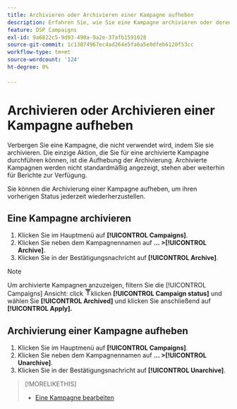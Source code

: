 ```yaml
---
title: Archivieren oder Archivieren einer Kampagne aufheben
description: Erfahren Sie, wie Sie eine Kampagne archivieren oder deren Archivierung aufheben.
feature: DSP Campaigns
exl-id: 9a6822c5-9d93-490a-9a2e-37afb1591028
source-git-commit: 1c13874967ec4ad264e5fa6a5e0dfeb6120f53cc
workflow-type: tm+mt
source-wordcount: '124'
ht-degree: 0%

---
```


# Archivieren oder Archivieren einer Kampagne aufheben

Verbergen Sie eine Kampagne, die nicht verwendet wird, indem Sie sie archivieren. Die einzige Aktion, die Sie für eine archivierte Kampagne durchführen können, ist die Aufhebung der Archivierung. Archivierte Kampagnen werden nicht standardmäßig angezeigt, stehen aber weiterhin für Berichte zur Verfügung.

Sie können die Archivierung einer Kampagne aufheben, um ihren vorherigen Status jederzeit wiederherzustellen.

## Eine Kampagne archivieren

1. Klicken Sie im Hauptmenü auf **[!UICONTROL Campaigns]**.
1. Klicken Sie neben dem Kampagnennamen auf  **... >[!UICONTROL Archive]**.
1. Klicken Sie in der Bestätigungsnachricht auf **[!UICONTROL Archive]**.

>[!NOTE]
>
>Um archivierte Kampagnen anzuzeigen, filtern Sie die [!UICONTROL Campaigns] Ansicht: click ![Filterschaltfläche](/help/dsp/assets/filter.png)klicken **[!UICONTROL Campaign status]** und wählen Sie **[!UICONTROL Archived]** und klicken Sie anschließend auf **[!UICONTROL Apply].**

## Archivierung einer Kampagne aufheben

1. Klicken Sie im Hauptmenü auf **[!UICONTROL Campaigns]**.
1. Klicken Sie neben dem Kampagnennamen auf  **... >[!UICONTROL Unarchive]**.
1. Klicken Sie in der Bestätigungsnachricht auf **[!UICONTROL Unarchive]**.

>[!MORELIKETHIS]
>
>* [Eine Kampagne bearbeiten](campaign-edit.md)


